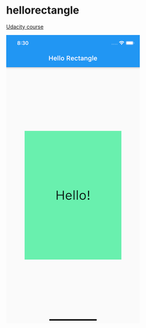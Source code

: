 # hellorectangle

[Udacity course](https://classroom.udacity.com/courses/ud905/lessons/92a39eec-0c04-4d98-b47f-c884b9cd5a3b/concepts/758dd698-3841-4c64-8950-4e067a67eff0)

![image](./home.png)
